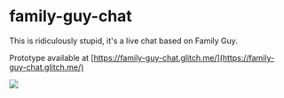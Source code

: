 # family-guy-chat

This is ridiculously stupid, it's a live chat based on Family Guy.

Prototype available at [https://family-guy-chat.glitch.me/](https://family-guy-chat.glitch.me/)

![](https://media0.giphy.com/media/RXKCMLmch5W2Q/giphy.gif?cid=ecf05e474oc9gpebpy0kmha7m0apvtpfczf9vwtv1a600kb1&rid=giphy.gif)
